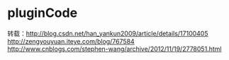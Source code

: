 # pluginCode

转载：http://blog.csdn.net/han_yankun2009/article/details/17100405  
      http://zengyouyuan.iteye.com/blog/767584
      http://www.cnblogs.com/stephen-wang/archive/2012/11/19/2778051.html
